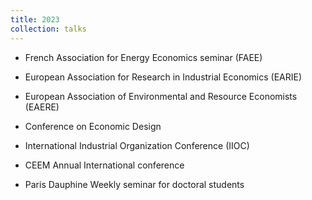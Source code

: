 ```yaml
---
title: 2023
collection: talks
---
```

* French Association for Energy Economics seminar (FAEE) 

* European Association for Research in Industrial Economics (EARIE)

* European Association of Environmental and Resource Economists (EAERE)

* Conference on Economic Design

* International Industrial Organization Conference (IIOC)

* CEEM Annual International conference

* Paris Dauphine Weekly seminar for doctoral students
